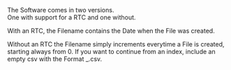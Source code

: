 The Software comes in two versions.  
One with support for a RTC and one without.

With an RTC, the Filename contains the Date when the File was created.  

Without an RTC the Filename simply increments everytime a File is created, starting always from 0.
If you want to continue from an index, include an empty csv with the Format <DeviceID>_<Index>.csv.
